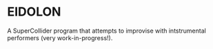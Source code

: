 # EIDOLON

A SuperCollider program that attempts to improvise with intstrumental performers (very work-in-progress!).
